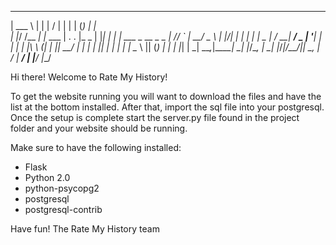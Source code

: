 ______      _        ___  ___        _   _ _     _                   
| ___ \    | |       |  \/  |       | | | (_)   | |                  
| |_/ /__ _| |_ ___  | .  . |_   _  | |_| |_ ___| |_ ___  _ __ _   _ 
|    // _` | __/ _ \ | |\/| | | | | |  _  | / __| __/ _ \| '__| | | |
| |\ \ (_| | ||  __/ | |  | | |_| | | | | | \__ \ || (_) | |  | |_| |
\_| \_\__,_|\__\___| \_|  |_/\__, | \_| |_/_|___/\__\___/|_|   \__, |
                              __/ |                             __/ |
                             |___/                             |___/ 


Hi there! Welcome to Rate My History!

To get the website running you will want
to download the files and have the list at
the bottom installed. After that, import the
sql file into your postgresql. Once the setup
is complete start the server.py file found in
the project folder and your website should
be running.

Make sure to have the following installed:
- Flask
- Python 2.0
- python-psycopg2
- postgresql
- postgresql-contrib

Have fun!
The Rate My History team